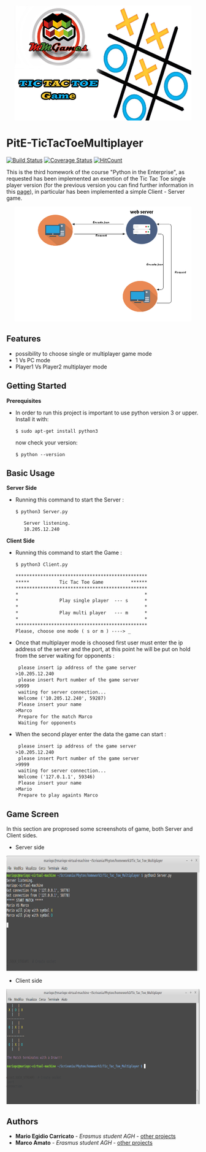<p align="center">
  <img width="460" height="300" src="https://github.com/Mario181091/Mario_content/blob/master/Senza%20titolo-3.jpg">
</p>

# PitE-TicTacToeMultiplayer

 [![Build Status](https://travis-ci.org/mark91m12/PitE-TicTacToeMultiplayer.svg?branch=master)](https://travis-ci.org/mark91m12/PitE-TicTacToe)      [![Coverage Status](https://coveralls.io/repos/github/mark91m12/PitE-TicTacToeMultiplayer/badge.svg?branch=master&service=GitHub)](https://coveralls.io/github/mark91m12/PitE-TicTacToeMultiplayer?branch=master)     [![HitCount](http://hits.dwyl.io/mark91m12/PitE-TicTacToeMultiplayer.svg)](http://hits.dwyl.io/mark91m12/PitE-TicTacToeMultiplayer)


This is the third homework of the course "Python in the Enterprise", as requested has been implemented an exention of the Tic Tac Toe single player version (for the previous version you can find further information in this [page](https://github.com/mark91m12/PitE-TicTacToe)), in particular has been implemented a simple Client - Server game.

<p align="center">
  <img width="460" height="300" src="https://github.com/Mario181091/Mario_content/blob/master/client-server(1).jpg">
</p>

## Features

* possibility to choose single or multiplayer game mode
* 1 Vs PC mode
* Player1 Vs Player2 multiplayer mode

## Getting Started

**Prerequisites**
* In order to run this project is important to use python version 3 or upper.                                                    
  Install it with:
  
  ```shell
  $ sudo apt-get install python3
  ```
  now check your version: 
  ```shell
  $ python --version
  ```
## Basic Usage
**Server Side**
* Running this command to start the Server : 

  ```shell
  $ python3 Server.py
  ```
  
  ```shell
     Server listening.
     10.205.12.240
  ```
 

**Client Side**
* Running this command to start the Game : 

  ```shell
  $ python3 Client.py
  ```
  
  ```shell
  ************************************************
  *****           Tic Tac Toe Game          ******
  ************************************************
  *                                              *
  *               Play single player  --- s      *
  *                                              *
  *               Play multi player   --- m      *
  *                                              *
  ************************************************
  Please, choose one mode ( s or m ) ----> _
  ```
 
* Once that multiplayer mode is choosed first user must enter the ip address of the server and the port, at this point he will be put on hold from the server waiting for opponents :


   ```shell
    please insert ip address of the game server
   >10.205.12.240
    please insert Port number of the game server
   >9999
    waiting for server connection...
    Welcome ('10.205.12.240', 59287)
    Please insert your name
   >Marco
    Prepare for the match Marco
    Waiting for opponents
   ```
    
 * When the second player enter the data the game can start :
    
    
   ```shell
    please insert ip address of the game server
   >10.205.12.240
    please insert Port number of the game server
   >9999
    waiting for server connection...
    Welcome ('127.0.1.1', 59346)
    Please insert your name
   >Mario
    Prepare to play againts Marco
   ```
   
## Game Screen

In this section are proprosed some screenshots of game, both Server and Client sides. 

* Server side
<p align="center">
  <img width="660" height="300" src="https://github.com/Mario181091/Mario_content/blob/master/Schermata%20del%202018-04-15%2018-25-34.png">
</p>


* Client side
<p align="center">
  <img width="660" height="300" src="https://github.com/Mario181091/Mario_content/blob/master/Schermata%20del%202018-04-15%2018-22-36.png">
</p>


  
  
## Authors

* **Mario Egidio Carricato** - *Erasmus student AGH* - [other projects](https://github.com/mario181091)
* **Marco Amato** - *Erasmus student AGH* - [other projects](https://github.com/mark91m12)
